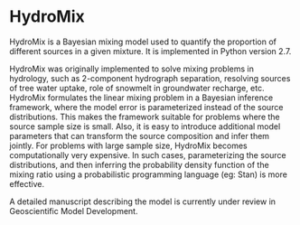 # HydroMix
HydroMix is a Bayesian mixing model used to quantify the proportion of different sources in a given mixture. It is implemented in Python version 2.7.

HydroMix was originally implemented to solve mixing problems in hydrology, such as 2-component hydrograph separation, resolving sources of tree water uptake, role of snowmelt in groundwater recharge, etc. HydroMix formulates the linear mixing problem in a Bayesian inference framework, where the model error is parameterized instead of the source distributions. This makes the framework suitable for problems where the source sample size is small. Also, it is easy to introduce additional model parameters that can transform the source composition and infer them jointly. For problems with large sample size, HydroMix becomes computationally very expensive. In such cases, parameterizing the source distributions, and then inferring the probability density function of the mixing ratio using a probabilistic programming language (eg: Stan) is more effective.

A detailed manuscript describing the model is currently under review in Geoscientific Model Development.
